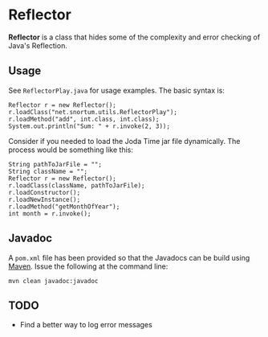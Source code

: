 # Reflector

**Reflector** is a class that hides some of the complexity and error checking of Java's Reflection.

## Usage

See `ReflectorPlay.java` for usage examples.  The basic syntax is:

    Reflector r = new Reflector();
    r.loadClass("net.snortum.utils.ReflectorPlay");
    r.loadMethod("add", int.class, int.class);
    System.out.println("Sum: " + r.invoke(2, 3));

Consider if you needed to load the Joda Time jar file dynamically.  The process would be something like this:

    String pathToJarFile = "";
    String className = "";
    Reflector r = new Reflector();
    r.loadClass(className, pathToJarFile);
    r.loadConstructor();
    r.loadNewInstance();
    r.loadMethod("getMonthOfYear");
    int month = r.invoke();

## Javadoc

A `pom.xml` file has been provided so that the Javadocs can be build using [Maven](https://maven.apache.org/).  Issue the following at the command line:

    mvn clean javadoc:javadoc

## TODO

* Find a better way to log error messages